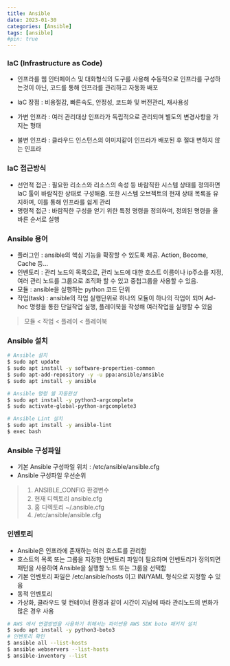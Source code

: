```yaml
---
title: Ansible
date: 2023-01-30
categories: [Ansible]
tags: [ansible]
#pin: true
---
```


### IaC (Infrastructure as Code)
- 인프라를 웹 인터페이스 및 대화형식의 도구를 사용해 수동적으로 인프라를 구성하는것이 아닌, 코드를 통해 인프라를 관리하고 자동화 배포
- IaC 장점 : 비용절감, 빠른속도, 안정성, 코드화 및 버전관리, 재사용성

- 가변 인프라 : 여러 관리대상 인프라가 독립적으로 관리되며 별도의 변경사항을 가지는 형태
- 불변 인프라 : 클라우드 인스턴스의 이미지같이 인프라가 배포된 후 절대 변하지 않는 인프라

### IaC 접근방식
- 선언적 접근 : 필요한 리소스와 리소스의 속성 등 바람직한 시스템 상태를 정의하면 IaC 툴이 바람직한 상태로 구성해줌. 또한 시스템 오브젝트의 현재 상태 목록을 유지하며, 이를 통해 인프라를 쉽게 관리
- 명령적 접근 : 바람직한 구성을 얻기 위한 특정 명령을 정의하며, 정의된 명령을 올바른 순서로 실행

### Ansible 용어
- 플러그인 : ansible의 핵심 기능을 확장할 수 있도록 제공. Action, Become, Cache 등...
- 인벤토리 : 관리 노드의 목록으로, 관리 노드에 대한 호스트 이름이나 ip주소를 지정,    여러 관리 노드를 그룹으로 조직화 할 수 있고 중첩그룹을 사용할 수 있음.
- 모듈 : ansible을 실행하는 python 코드 단위
- 작업(task) : ansible의 작업 실행단위로 하나의 모듈이 하나의 작업이 되며 Ad-hoc 명령을 통한 단일작업 실행, 플레이북을 작성해 여러작업을 실행할 수 있음
> 모듈 < 작업 < 플레이 < 플레이북

### Ansible 설치
```bash
# Ansible 설치
$ sudo apt update
$ sudo apt install -y software-properties-common
$ sudo apt-add-repository -y -u ppa:ansible/ansible
$ sudo apt install -y ansible

# Ansible 명령 쉘 자동완성
$ sudo apt install -y python3-argcomplete
$ sudo activate-global-python-argcomplete3

# Ansible Lint 설치
$ sudo apt install -y ansible-lint
$ exec bash
```

### Ansible 구성파일
- 기본 Ansible 구성파일 위치 : /etc/ansible/ansible.cfg
- Ansible 구성파일 우선순위
> 1. ANSIBLE_CONFIG 환경변수
> 2. 현재 디렉토리 ansible.cfg
> 3. 홈 디렉토리 ~/.ansible.cfg
> 4. /etc/ansible/ansible.cfg

### 인벤토리

- Ansible은 인프라에 존재하는 여러 호스트를 관리함
- 호스트의 목록 또는 그룹을 지정한 인벤토리 파일이 필요하며 인벤토리가 정의되면 패턴을 사용하여 Ansible을 실행할 노드 또는 그룹을 선택함
- 기본 인벤토리 파일은 /etc/ansible/hosts 이고 INI/YAML 형식으로 지정할 수 있음
- 동적 인벤토리
- 가상화, 클라우드 및 컨테이너 환경과 같이 시간이 지남에 따라 관리노드의 변화가 많은 경우 사용

```bash
# AWS 에서 연결방법을 사용하기 위해서는 파이썬용 AWS SDK boto 패키지 설치
$ sudo apt install -y python3-boto3
# 인벤토리 확인
$ ansible all --list-hosts
$ ansible webservers --list-hosts
$ ansible-inventory --list
```

